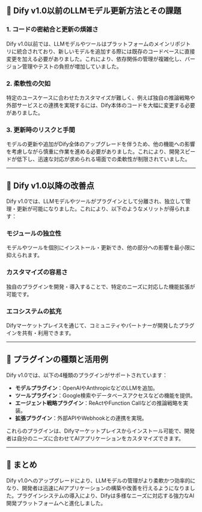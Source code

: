 ## 🔧 Dify v1.0以前のLLMモデル更新方法とその課題

### 1. コードの密結合と更新の煩雑さ
Dify v1.0以前では、LLMモデルやツールはプラットフォームのメインリポジトリに統合されており、新しいモデルを追加する際には既存のコードベースに直接変更を加える必要がありました。これにより、依存関係の管理が複雑化し、バージョン管理やテストの負担が増加していました。

### 2. 柔軟性の欠如
特定のユースケースに合わせたカスタマイズが難しく、例えば独自の推論戦略や外部サービスとの連携を実現するには、Dify本体のコードを大幅に変更する必要がありました。

### 3. 更新時のリスクと手間
モデルの更新や追加がDify全体のアップグレードを伴うため、他の機能への影響を考慮しながら慎重に作業を進める必要がありました。これにより、開発スピードが低下し、迅速な対応が求められる場面での柔軟性が制限されていました。

---

## 🚀 Dify v1.0以降の改善点

Dify v1.0では、LLMモデルやツールがプラグインとして分離され、独立して管理・更新が可能になりました。これにより、以下のようなメリットが得られます：

### モジュールの独立性
モデルやツールを個別にインストール・更新でき、他の部分への影響を最小限に抑えられます。

### カスタマイズの容易さ
独自のプラグインを開発・導入することで、特定のニーズに対応した機能拡張が可能です。

### エコシステムの拡充
Difyマーケットプレイスを通じて、コミュニティやパートナーが開発したプラグインを共有・利用できます。

---

## 🧩 プラグインの種類と活用例

Dify v1.0では、以下の4種類のプラグインがサポートされています：

- **モデルプラグイン**：OpenAIやAnthropicなどのLLMを追加。
- **ツールプラグイン**：Google検索やデータベースアクセスなどの機能を提供。
- **エージェント戦略プラグイン**：ReActやFunction Callなどの推論戦略を実装。
- **拡張プラグイン**：外部APIやWebhookとの連携を実現。

これらのプラグインは、Difyマーケットプレイスからインストール可能で、開発者は自分のニーズに合わせてAIアプリケーションをカスタマイズできます。

---

## 🔄 まとめ

Dify v1.0へのアップグレードにより、LLMモデルの管理がより柔軟かつ効率的になり、開発者は迅速にAIアプリケーションの構築や改善を行えるようになりました。プラグインシステムの導入により、Difyは多様なニーズに対応する強力なAI開発プラットフォームへと進化しました。

